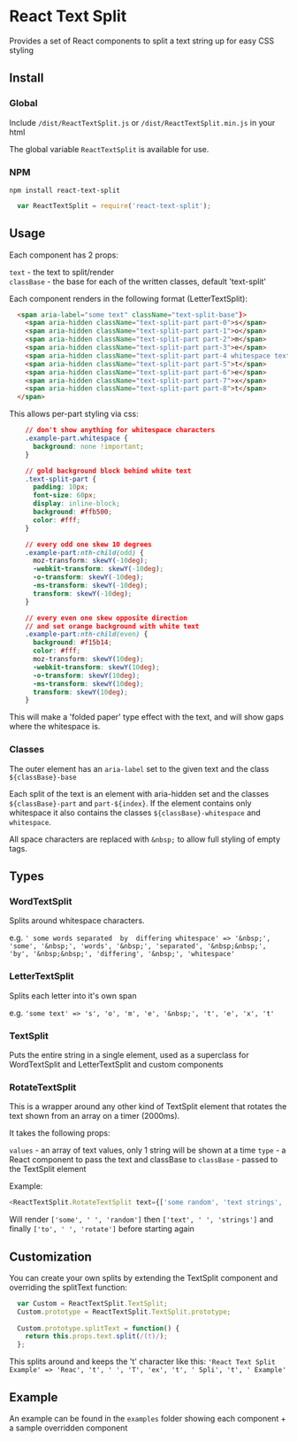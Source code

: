 React Text Split
================

Provides a set of React components to split a text string up for easy CSS styling

## Install

### Global

Include `/dist/ReactTextSplit.js` or `/dist/ReactTextSplit.min.js` in your html

The global variable `ReactTextSplit` is available for use.

### NPM

`npm install react-text-split`

```javascript
  var ReactTextSplit = require('react-text-split');
```

## Usage

Each component has 2 props:

`text` - the text to split/render  
`classBase` - the base for each of the written classes, default 'text-split'

Each component renders in the following format (LetterTextSplit):

```html
  <span aria-label="some text" className="text-split-base"}>
    <span aria-hidden className="text-split-part part-0">s</span>
    <span aria-hidden className="text-split-part part-1">o</span>
    <span aria-hidden className="text-split-part part-2">m</span>
    <span aria-hidden className="text-split-part part-3">e</span>
    <span aria-hidden className="text-split-part part-4 whitespace text-split-whitespace">&nbsp;</span>
    <span aria-hidden className="text-split-part part-5">t</span>
    <span aria-hidden className="text-split-part part-6">e</span>
    <span aria-hidden className="text-split-part part-7">x</span>
    <span aria-hidden className="text-split-part part-8">t</span>
  </span>
```

This allows per-part styling via css:

```css
    // don't show anything for whitespace characters
    .example-part.whitespace {
      background: none !important;
    }

    // gold background block behind white text
    .text-split-part {
      padding: 10px;
      font-size: 60px;
      display: inline-block;
      background: #ffb500;
      color: #fff;
    }

    // every odd one skew 10 degrees
    .example-part:nth-child(odd) {
      moz-transform: skewY(-10deg);
      -webkit-transform: skewY(-10deg);
      -o-transform: skewY(-10deg);
      -ms-transform: skewY(-10deg);
      transform: skewY(-10deg);
    }

    // every even one skew opposite direction
    // and set orange background with white text
    .example-part:nth-child(even) {
      background: #f15b14;
      color: #fff;
      moz-transform: skewY(10deg);
      -webkit-transform: skewY(10deg);
      -o-transform: skewY(10deg);
      -ms-transform: skewY(10deg);
      transform: skewY(10deg);
    }
```

This will make a 'folded paper' type effect with the text, and will show gaps where the whitespace is.

### Classes

The outer element has an `aria-label` set to the given text and the class `${classBase}-base`

Each split of the text is an element with aria-hidden set and the classes `${classBase}-part` and `part-${index}`.
If the element contains only whitespace it also contains the classes `${classBase}-whitespace` and `whitespace`.

All space characters are replaced with `&nbsp;` to allow full styling of empty tags.

## Types

### WordTextSplit

Splits around whitespace characters.

e.g. `' some words separated  by  differing whitespace' => '&nbsp;', 'some', '&nbsp;', 'words', '&nbsp;', 'separated', '&nbsp;&nbsp;', 'by', '&nbsp;&nbsp;', 'differing', '&nbsp;', 'whitespace'`

### LetterTextSplit

Splits each letter into it's own span

e.g. `'some text' => 's', 'o', 'm', 'e', '&nbsp;', 't', 'e', 'x', 't'`

### TextSplit

Puts the entire string in a single element, used as a superclass for WordTextSplit and LetterTextSplit and custom
components

### RotateTextSplit

This is a wrapper around any other kind of TextSplit element that rotates the text shown from an array on a timer (2000ms).

It takes the following props:

`values` - an array of text values, only 1 string will be shown at a time
`type` - a React component to pass the text and classBase to
`classBase` - passed to the TextSplit element

Example:

```javascript
<ReactTextSplit.RotateTextSplit text={['some random', 'text strings', 'to rotate']} type={ReactTextSplit.WordTextSplit} />
```

Will render `['some', ' ', 'random']` then `['text', ' ', 'strings']` and finally `['to', ' ', 'rotate']` before starting again

## Customization

You can create your own splits by extending the TextSplit component and overriding the splitText function:

```javascript
  var Custom = ReactTextSplit.TextSplit;
  Custom.prototype = ReactTextSplit.TextSplit.prototype;
  
  Custom.prototype.splitText = function() {
    return this.props.text.split(/(t)/);
  };
```

This splits around and keeps the 't' character like this: `'React Text Split Example' => 'Reac', 't', ' ', 'T', 'ex', 't', ' Spli', 't', ' Example'`

## Example

An example can be found in the `examples` folder showing each component + a sample overridden component
